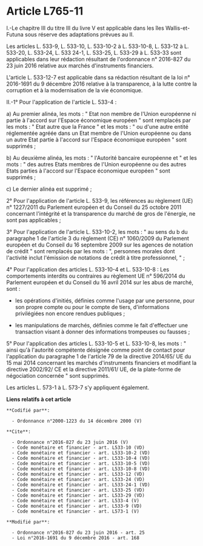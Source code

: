 # Article L765-11

I.-Le chapitre III du titre III du livre V est applicable dans les îles Wallis-et-Futuna sous réserve des adaptations prévues
au II. 

Les articles L. 533-9, L. 533-10, L. 533-10-2 à L. 533-10-8, L. 533-12 à L. 533-20, L. 533-24, L. 533 24-1, L. 533-25, L.
533-29 à L. 533-33 sont applicables dans leur rédaction résultant de l'ordonnance n° 2016-827 du 23 juin 2016 relative aux
marchés d'instruments financiers. 

L'article L. 533-12-7 est applicable dans sa rédaction résultant de la loi n° 2016-1691 du 9 décembre 2016 relative à la
transparence, à la lutte contre la corruption et à la modernisation de la vie économique.

II.-1° Pour l'application de l'article L. 533-4 : 

a) Au premier alinéa, les mots : " Etat non membre de l'Union européenne ni partie à l'accord sur l'Espace économique
européen " sont remplacés par les mots : " Etat autre que la France " et les mots : " ou d'une autre entité réglementée
agréée dans un Etat membre de l'Union européenne ou dans un autre Etat partie à l'accord sur l'Espace économique européen "
sont supprimés ; 

b) Au deuxième alinéa, les mots : " l'Autorité bancaire européenne et " et les mots : " des autres Etats membres de l'Union
européenne ou des autres Etats parties à l'accord sur l'Espace économique européen " sont supprimés ; 

c) Le dernier alinéa est supprimé ; 

2° Pour l'application de l'article L. 533-9, les références au règlement (UE) n° 1227/2011 du Parlement européen et du
Conseil du 25 octobre 2011 concernant l'intégrité et la transparence du marché de gros de l'énergie, ne sont pas
applicables ; 

3° Pour l'application de l'article L. 533-10-2, les mots : " au sens du b du paragraphe 1 de l'article 3 du règlement (CE) n°
1060/2009 du Parlement européen et du Conseil du 16 septembre 2009 sur les agences de notation de crédit " sont remplacés par
les mots : ", personnes morales dont l'activité inclut l'émission de notations de crédit à titre professionnel, " ; 

4° Pour l'application des articles L. 533-10-4 et L. 533-10-8 : Les comportements interdits ou contraires au règlement UE n°
596/2014 du Parlement européen et du Conseil du 16 avril 2014 sur les abus de marché, sont :

- les opérations d'initiés, définies comme l'usage par une personne, pour son propre compte ou pour le compte de tiers,
d'informations privilégiées non encore rendues publiques ;

- les manipulations de marchés, définies comme le fait d'effectuer une transaction visant à donner des informations
trompeuses ou fausses ; 

5° Pour l'application des articles L. 533-10-5 et L. 533-10-8, les mots : " ainsi qu'à l'autorité compétente désignée comme
point de contact pour l'application du paragraphe 1 de l'article 79 de la directive 2014/65/ UE du 15 mai 2014 concernant les
marchés d'instruments financiers et modifiant la directive 2002/92/ CE et la directive 2011/61/ UE, de la plate-forme de
négociation concernée " sont supprimés. 

Les articles L. 573-1 à L. 573-7 s'y appliquent également.

**Liens relatifs à cet article**

	**Codifié par**:

	  - Ordonnance n°2000-1223 du 14 décembre 2000 (V)

	**Cite**:

	  - Ordonnance n°2016-827 du 23 juin 2016 (V)
	  - Code monétaire et financier - art. L533-10 (VD)
	  - Code monétaire et financier - art. L533-10-2 (VD)
	  - Code monétaire et financier - art. L533-10-4 (VD)
	  - Code monétaire et financier - art. L533-10-5 (VD)
	  - Code monétaire et financier - art. L533-10-8 (VD)
	  - Code monétaire et financier - art. L533-12 (VD)
	  - Code monétaire et financier - art. L533-24 (VD)
	  - Code monétaire et financier - art. L533-24-1 (VD)
	  - Code monétaire et financier - art. L533-25 (VD)
	  - Code monétaire et financier - art. L533-29 (VD)
	  - Code monétaire et financier - art. L533-4 (V)
	  - Code monétaire et financier - art. L533-9 (VD)
	  - Code monétaire et financier - art. L573-1 (V)

	**Modifié par**:

	  - Ordonnance n°2016-827 du 23 juin 2016 - art. 25
	  - Loi n°2016-1691 du 9 décembre 2016 - art. 168
